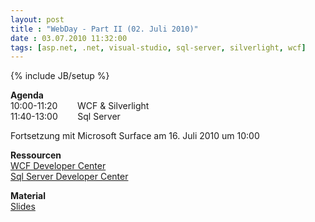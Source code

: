 ```yaml
---
layout: post
title : "WebDay - Part II (02. Juli 2010)"
date : 03.07.2010 11:32:00
tags: [asp.net, .net, visual-studio, sql-server, silverlight, wcf]
---
```

{% include JB/setup %}

**Agenda**  
10:00-11:20        WCF & Silverlight  
11:40-13:00        Sql Server  

Fortsetzung mit Microsoft Surface am 16. Juli 2010 um 10:00  

**Ressourcen**  
[WCF Developer Center](http://msdn.microsoft.com/de-de/netframework/aa663324.aspx)  
[Sql Server Developer Center](http://msdn.microsoft.com/de-de/sqlserver/default.aspx)  

**Material**   
[Slides](https://github.com/janbernloehr/2010-07-03-WebDay-Part2)